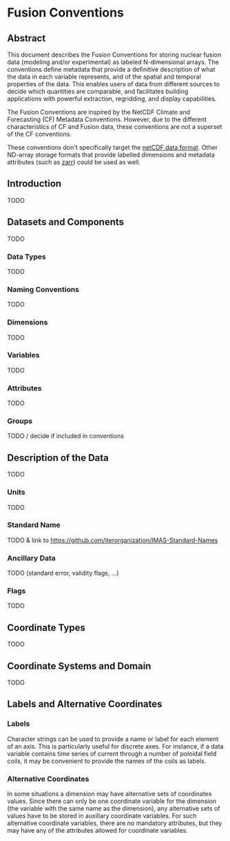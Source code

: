 # Fusion Conventions

## Abstract

This document describes the Fusion Conventions for storing nuclear fusion data
(modeling and/or experimental) as labeled N-dimensional arrays. The conventions
define metadata that provide a definitive description of what the data in each
variable represents, and of the spatial and temporal properties of the data.
This enables users of data from different sources to decide which quantities are
comparable, and facilitates building applications with powerful extraction,
regridding, and display capabilities.

The Fusion Conventions are inspired by the NetCDF Climate and Forecasting (CF)
Metadata Conventions. However, due to the different characteristics of CF and
Fusion data, these conventions are not a superset of the CF conventions.

These conventions don't specifically target the [netCDF data
format](https://www.unidata.ucar.edu/software/netcdf/). Other ND-array storage
formats that provide labelled dimensions and metadata attributes (such as
[zarr](https://zarr.dev/)) could be used as well.

## Introduction

TODO

## Datasets and Components

TODO

### Data Types

TODO

### Naming Conventions

TODO

### Dimensions

TODO

### Variables

TODO

### Attributes

TODO

### Groups

TODO / decide if included in conventions

## Description of the Data

TODO

### Units

TODO

### Standard Name

TODO & link to <https://github.com/iterorganization/IMAS-Standard-Names>

### Ancillary Data

TODO (standard error, validity flags, ...)

### Flags

TODO

## Coordinate Types

TODO

## Coordinate Systems and Domain

TODO

## Labels and Alternative Coordinates

### Labels

Character strings can be used to provide a name or label for each element of an
axis. This is particularly useful for discrete axes. For instance, if a data
variable contains time series of current through a number of poloidal field
coils, it may be convenient to provide the names of the coils as labels.

### Alternative Coordinates

In some situations a dimension may have alternative sets of coordinates values.
Since there can only be one coordinate variable for the dimension (the variable
with the same name as the dimension), any alternative sets of values have to be
stored in auxiliary coordinate variables. For such alternative coordinate
variables, there are no mandatory attributes, but they may have any of the
attributes allowed for coordinate variables.
